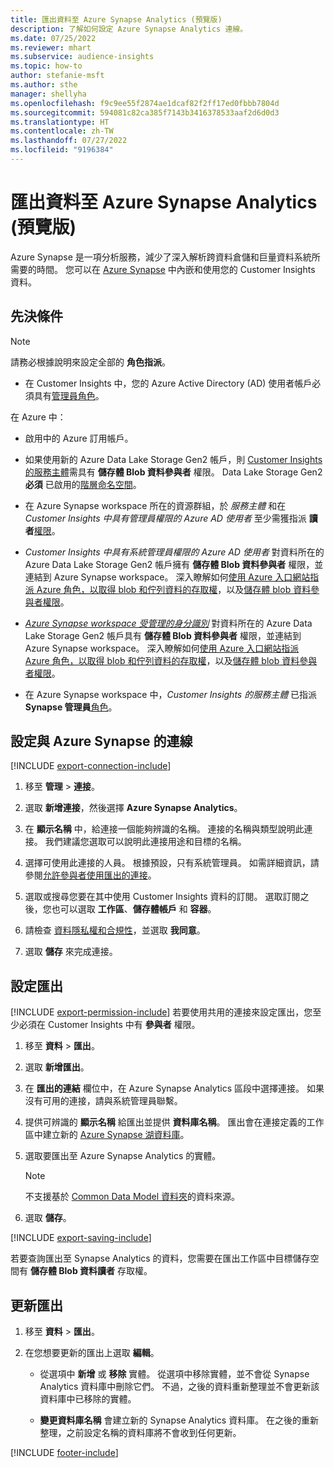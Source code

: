 ```yaml
---
title: 匯出資料至 Azure Synapse Analytics (預覽版)
description: 了解如何設定 Azure Synapse Analytics 連線。
ms.date: 07/25/2022
ms.reviewer: mhart
ms.subservice: audience-insights
ms.topic: how-to
author: stefanie-msft
ms.author: sthe
manager: shellyha
ms.openlocfilehash: f9c9ee55f2874ae1dcaf82f2ff17ed0fbbb7804d
ms.sourcegitcommit: 594081c82ca385f7143b3416378533aaf2d6d0d3
ms.translationtype: HT
ms.contentlocale: zh-TW
ms.lasthandoff: 07/27/2022
ms.locfileid: "9196384"
---
```

# <a name="export-data-to-azure-synapse-analytics-preview"></a>匯出資料至 Azure Synapse Analytics (預覽版)

Azure Synapse 是一項分析服務，減少了深入解析跨資料倉儲和巨量資料系統所需要的時間。 您可以在 [Azure Synapse](/azure/synapse-analytics/overview-what-is) 中內嵌和使用您的 Customer Insights 資料。

## <a name="prerequisites"></a>先決條件

> [!NOTE]
> 請務必根據說明來設定全部的 **角色指派**。

- 在 Customer Insights 中，您的 Azure Active Directory (AD) 使用者帳戶必須具有[管理員角色](permissions.md#assign-roles-and-permissions)。

在 Azure 中：

- 啟用中的 Azure 訂用帳戶。

- 如果使用新的 Azure Data Lake Storage Gen2 帳戶，則 [Customer Insights 的服務主體](connect-service-principal.md)需具有 **儲存體 Blob 資料參與者** 權限。 Data Lake Storage Gen2 **必須** 已啟用的[階層命名空間](/azure/storage/blobs/data-lake-storage-namespace)。

- 在 Azure Synapse workspace 所在的資源群組，於 *服務主體* 和在 *Customer Insights 中具有管理員權限的 Azure AD 使用者* 至少需獲指派 **讀者**[權限](/azure/role-based-access-control/role-assignments-portal)。

- *Customer Insights 中具有系統管理員權限的 Azure AD 使用者* 對資料所在的 Azure Data Lake Storage Gen2 帳戶擁有 **儲存體 Blob 資料參與者** 權限，並連結到 Azure Synapse workspace。 深入瞭解如何[使用 Azure 入口網站指派 Azure 角色，以取得 blob 和佇列資料的存取權](/azure/storage/common/storage-auth-aad-rbac-portal)，以及[儲存體 blob 資料參與者權限](/azure/role-based-access-control/built-in-roles#storage-blob-data-contributor)。

- *[Azure Synapse workspace 受管理的身分識別](/azure/synapse-analytics/security/synapse-workspace-managed-identity)* 對資料所在的 Azure Data Lake Storage Gen2 帳戶具有 **儲存體 Blob 資料參與者** 權限，並連結到 Azure Synapse workspace。 深入瞭解如何[使用 Azure 入口網站指派 Azure 角色，以取得 blob 和佇列資料的存取權](/azure/storage/common/storage-auth-aad-rbac-portal)，以及[儲存體 blob 資料參與者權限](/azure/role-based-access-control/built-in-roles#storage-blob-data-contributor)。

- 在 Azure Synapse workspace 中，*Customer Insights 的服務主體* 已指派 **Synapse 管理員**[角色](/azure/synapse-analytics/security/how-to-set-up-access-control)。

## <a name="set-up-connection-to-azure-synapse"></a>設定與 Azure Synapse 的連線

[!INCLUDE [export-connection-include](includes/export-connection-admn.md)]

1. 移至 **管理** > **連接**。

1. 選取 **新增連接**，然後選擇 **Azure Synapse Analytics**。

1. 在 **顯示名稱** 中，給連接一個能夠辨識的名稱。 連接的名稱與類型說明此連接。 我們建議您選取可以說明此連接用途和目標的名稱。

1. 選擇可使用此連接的人員。 根據預設，只有系統管理員。 如需詳細資訊，請參閱[允許參與者使用匯出的連接](connections.md#allow-contributors-to-use-a-connection-for-exports)。

1. 選取或搜尋您要在其中使用 Customer Insights 資料的訂閱。 選取訂閱之後，您也可以選取 **工作區**、**儲存體帳戶** 和 **容器**。

1. 請檢查 [資料隱私權和合規性](connections.md#data-privacy-and-compliance)，並選取 **我同意**。

1. 選取 **儲存** 來完成連接。

## <a name="configure-an-export"></a>設定匯出

[!INCLUDE [export-permission-include](includes/export-permission.md)] 若要使用共用的連接來設定匯出，您至少必須在 Customer Insights 中有 **參與者** 權限。

1. 移至 **資料** > **匯出**。

1. 選取 **新增匯出**。

1. 在 **匯出的連結** 欄位中，在 Azure Synapse Analytics 區段中選擇連接。 如果沒有可用的連接，請與系統管理員聯繫。

1. 提供可辨識的 **顯示名稱** 給匯出並提供 **資料庫名稱**。 匯出會在連接定義的工作區中建立新的 [Azure Synapse 湖資料庫](/azure/synapse-analytics/database-designer/concepts-lake-database)。

1. 選取要匯出至 Azure Synapse Analytics 的實體。
   > [!NOTE]
   > 不支援基於 [Common Data Model 資料夾](connect-common-data-model.md)的資料來源。

1. 選取 **儲存**。

[!INCLUDE [export-saving-include](includes/export-saving.md)]

若要查詢匯出至 Synapse Analytics 的資料，您需要在匯出工作區中目標儲存空間有 **儲存體 Blob 資料讀者** 存取權。

## <a name="update-an-export"></a>更新匯出

1. 移至 **資料** > **匯出**。

1. 在您想要更新的匯出上選取 **編輯**。

   - 從選項中 **新增** 或 **移除** 實體。 從選項中移除實體，並不會從 Synapse Analytics 資料庫中刪除它們。 不過，之後的資料重新整理並不會更新該資料庫中已移除的實體。

   - **變更資料庫名稱** 會建立新的 Synapse Analytics 資料庫。 在之後的重新整理，之前設定名稱的資料庫將不會收到任何更新。

[!INCLUDE [footer-include](includes/footer-banner.md)]
